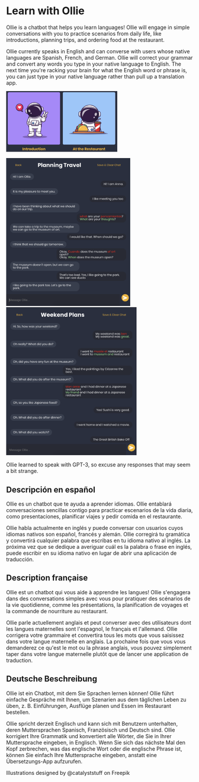 # Learn with Ollie
Ollie is a chatbot that helps you learn languages! Ollie will engage in simple conversations with you to practice scenarios from daily life, like introductions, planning trips, and ordering food at the restaurant.

Ollie currently speaks in English and can converse with users whose native languages are Spanish, French, and German. Ollie will correct your grammar and convert any words you type in your native language to English. The next time you're racking your brain for what the English word or phrase is, you can just type in your native language rather than pull up a translation app.

<img src="src/assets/readme3.png" alt="Conversation Topics" width="300px">
<p float="left">
 <img src="src/assets/readme1.png" alt="Example Conversation 1" height="400px">
 <img src="src/assets/readme2.png" alt="Example Conversation 2" height="400px">
</p>

Ollie learned to speak with GPT-3, so excuse any responses that may seem a bit strange.

## Descripción en español

Ollie es un chatbot que te ayuda a aprender idiomas. Ollie entablará conversaciones sencillas contigo para practicar escenarios de la vida diaria, como presentaciones, planificar viajes y pedir comida en el restaurante.

Ollie habla actualmente en inglés y puede conversar con usuarios cuyos idiomas nativos son español, francés y alemán. Ollie corregirá tu gramática y convertirá cualquier palabra que escribas en tu idioma nativo al inglés. La próxima vez que se dedique a averiguar cuál es la palabra o frase en inglés, puede escribir en su idioma nativo en lugar de abrir una aplicación de traducción.

## Description française

Ollie est un chatbot qui vous aide à apprendre les langues! Ollie s'engagera dans des conversations simples avec vous pour pratiquer des scénarios de la vie quotidienne, comme les présentations, la planification de voyages et la commande de nourriture au restaurant.

Ollie parle actuellement anglais et peut converser avec des utilisateurs dont les langues maternelles sont l'espagnol, le français et l'allemand. Ollie corrigera votre grammaire et convertira tous les mots que vous saisissez dans votre langue maternelle en anglais. La prochaine fois que vous vous demanderez ce qu'est le mot ou la phrase anglais, vous pouvez simplement taper dans votre langue maternelle plutôt que de lancer une application de traduction.

## Deutsche Beschreibung

Ollie ist ein Chatbot, mit dem Sie Sprachen lernen können! Ollie führt einfache Gespräche mit Ihnen, um Szenarien aus dem täglichen Leben zu üben, z. B. Einführungen, Ausflüge planen und Essen im Restaurant bestellen.

Ollie spricht derzeit Englisch und kann sich mit Benutzern unterhalten, deren Muttersprachen Spanisch, Französisch und Deutsch sind. Ollie korrigiert Ihre Grammatik und konvertiert alle Wörter, die Sie in Ihrer Muttersprache eingeben, in Englisch. Wenn Sie sich das nächste Mal den Kopf zerbrechen, was das englische Wort oder die englische Phrase ist, können Sie einfach Ihre Muttersprache eingeben, anstatt eine Übersetzungs-App aufzurufen.

Illustrations designed by @catalyststuff on Freepik
